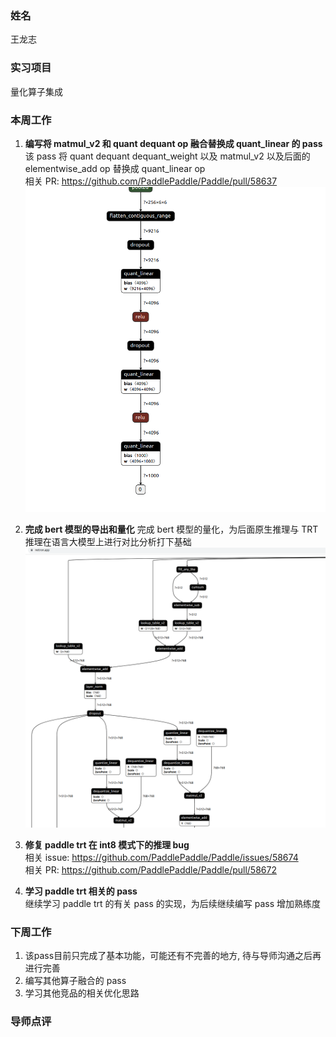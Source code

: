 ### 姓名
王龙志

### 实习项目
量化算子集成

### 本周工作

1. **编写将  matmul_v2 和 quant dequant op 融合替换成 quant_linear 的 pass**<br>
该 pass 将 quant dequant dequant_weight 以及 matmul_v2 以及后面的 elementwise_add op 替换成 quant_linear op<br>
相关 PR: https://github.com/PaddlePaddle/Paddle/pull/58637<br>
![结果展示1](./images/quant_linear_fuse.png)
2. **完成 bert 模型的导出和量化**
完成 bert 模型的量化，为后面原生推理与 TRT 推理在语言大模型上进行对比分析打下基础
![结果展示2](./images/bert_quantinized.png)

3. **修复 paddle trt 在 int8 模式下的推理 bug**<br>
相关 issue: https://github.com/PaddlePaddle/Paddle/issues/58674<br>
相关 PR: https://github.com/PaddlePaddle/Paddle/pull/58672

4. **学习 paddle trt 相关的 pass**<br>
继续学习 paddle trt 的有关 pass 的实现，为后续继续编写 pass 增加熟练度

### 下周工作
1. 该pass目前只完成了基本功能，可能还有不完善的地方, 待与导师沟通之后再进行完善
2. 编写其他算子融合的 pass
3. 学习其他竞品的相关优化思路

### 导师点评
